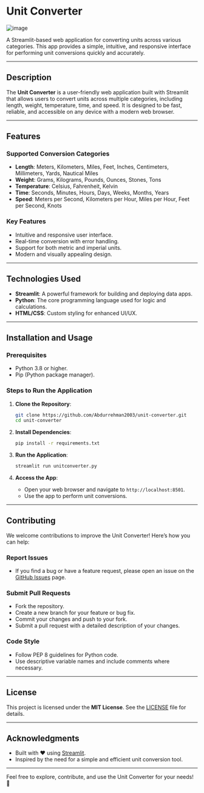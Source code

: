 # Unit Converter

![image](https://github.com/user-attachments/assets/49c75231-8d4b-4af9-8dca-7628ae2b9a46)


A Streamlit-based web application for converting units across various categories. This app provides a simple, intuitive, and responsive interface for performing unit conversions quickly and accurately.

---

## Description

The **Unit Converter** is a user-friendly web application built with Streamlit that allows users to convert units across multiple categories, including length, weight, temperature, time, and speed. It is designed to be fast, reliable, and accessible on any device with a modern web browser.

---

## Features

### Supported Conversion Categories
- **Length**: Meters, Kilometers, Miles, Feet, Inches, Centimeters, Millimeters, Yards, Nautical Miles
- **Weight**: Grams, Kilograms, Pounds, Ounces, Stones, Tons
- **Temperature**: Celsius, Fahrenheit, Kelvin
- **Time**: Seconds, Minutes, Hours, Days, Weeks, Months, Years
- **Speed**: Meters per Second, Kilometers per Hour, Miles per Hour, Feet per Second, Knots

### Key Features
- Intuitive and responsive user interface.
- Real-time conversion with error handling.
- Support for both metric and imperial units.
- Modern and visually appealing design.

---

## Technologies Used

- **Streamlit**: A powerful framework for building and deploying data apps.
- **Python**: The core programming language used for logic and calculations.
- **HTML/CSS**: Custom styling for enhanced UI/UX.

---

## Installation and Usage

### Prerequisites

- Python 3.8 or higher.
- Pip (Python package manager).

### Steps to Run the Application

1. **Clone the Repository**:
   ```bash
   git clone https://github.com/Abdurrehman2003/unit-converter.git
   cd unit-converter
   ```

2. **Install Dependencies**:
   ```bash
   pip install -r requirements.txt
   ```

3. **Run the Application**:
   ```bash
   streamlit run unitconverter.py
   ```

4. **Access the App**:
   - Open your web browser and navigate to `http://localhost:8501`.
   - Use the app to perform unit conversions.

---

## Contributing

We welcome contributions to improve the Unit Converter! Here’s how you can help:

### Report Issues
- If you find a bug or have a feature request, please open an issue on the [GitHub Issues](https://github.com/Abdulrrehman2003/unit-converter/issues) page.

### Submit Pull Requests
- Fork the repository.
- Create a new branch for your feature or bug fix.
- Commit your changes and push to your fork.
- Submit a pull request with a detailed description of your changes.

### Code Style
- Follow PEP 8 guidelines for Python code.
- Use descriptive variable names and include comments where necessary.

---

## License

This project is licensed under the **MIT License**. See the [LICENSE](LICENSE) file for details.

---

## Acknowledgments

- Built with ❤️ using [Streamlit](https://streamlit.io).
- Inspired by the need for a simple and efficient unit conversion tool.

---

Feel free to explore, contribute, and use the Unit Converter for your needs! 🚀

